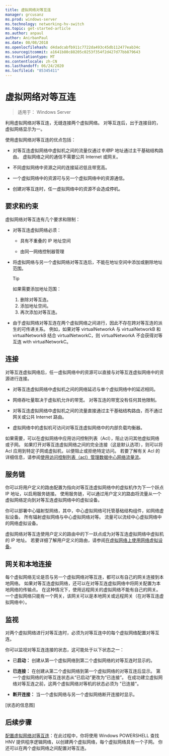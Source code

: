 ```yaml
---
title: 虚拟网络对等互连
manager: grcusanz
ms.prod: windows-server
ms.technology: networking-hv-switch
ms.topic: get-started-article
ms.author: anpaul
author: AnirbanPaul
ms.date: 08/08/2018
ms.openlocfilehash: d4dadcabfb911c7722da493c45db112477eab34c
ms.sourcegitcommit: a1641b80c88205c0253f354f2d427d77bb879643
ms.translationtype: MT
ms.contentlocale: zh-CN
ms.lasthandoff: 06/24/2020
ms.locfileid: "85345411"
---
```

# <a name="virtual-network-peering"></a>虚拟网络对等互连

>适用于： Windows Server

利用虚拟网络对等互连，无缝连接两个虚拟网络。 对等互连后，出于连接目的，虚拟网络显示为一。 

使用虚拟网络对等互连的优点包括：

-   对等互连虚拟网络中虚拟机之间的流量仅通过*专用*IP 地址通过主干基础结构路由。 虚拟网络之间的通信不需要公共 Internet 或网关。

-   不同虚拟网络中资源之间的连接延迟低且带宽高。

-   一个虚拟网络中的资源可与另一个虚拟网络中的资源通信。

-   创建对等互连时，任一虚拟网络中的资源不会造成停机。

## <a name="requirements-and-constraints"></a>要求和约束

虚拟网络对等互连有几个要求和限制：

- 对等互连虚拟网络必须：

  -   具有不重叠的 IP 地址空间

  -   由同一网络控制器管理

- 将虚拟网络与另一个虚拟网络对等互连后，不能在地址空间中添加或删除地址范围。

  >[!TIP]
  >如果需要添加地址范围：<ol><li>删除对等互连。</li><li>添加地址空间。</li><li>再次添加对等互连。</li></ol>

- 由于虚拟网络对等互连在两个虚拟网络之间进行，因此不存在跨对等互连的派生的可传递关系。 例如，如果对等 virtualNetworkA 与 virtualNetworkB 和 virtualNetworkB 结合 virtualNetworkC，则 virtualNetworkA 不会获得对等互连 with virtualNetworkC。

## <a name="connectivity"></a>连接

对等互连虚拟网络后，任一虚拟网络中的资源可以直接与对等互连虚拟网络中的资源进行连接。

-   对等互连虚拟网络中虚拟机之间的网络延迟与单个虚拟网络中的延迟相同。

-   网络吞吐量取决于虚拟机允许的带宽。 对等互连的带宽没有任何其他限制。

-   对等互连虚拟网络中虚拟机之间的流量直接通过主干基础结构路由，而不通过网关或公共 Internet 路由。

-   虚拟网络中的虚拟机可访问对等互连虚拟网络中的内部负载均衡器。

如果需要，可以在虚拟网络中应用访问控制列表（Acl），阻止访问其他虚拟网络或子网。 如果打开对等互连虚拟网络之间的完全连接（这是默认选项），则可以将 Acl 应用到特定子网或虚拟机，以便阻止或拒绝特定访问。 若要了解有关 Acl 的详细信息，请参阅[使用访问控制列表（acl）管理数据中心网络流量流](https://docs.microsoft.com/windows-server/networking/sdn/manage/use-acls-for-traffic-flow)。

## <a name="service-chaining"></a>服务链

你可以将用户定义的路由配置为指向对等互连虚拟网络中的虚拟机作为下一个跃点 IP 地址，以启用服务链接。 使用服务链，可以通过用户定义的路由将流量从一个虚拟网络定向到对等互连虚拟网络中的虚拟设备。

你可以部署中心辐射型网络，其中，中心虚拟网络可托管基础结构组件，如网络虚拟设备。 所有辐射虚拟网络与中心虚拟网络对等。 流量可以流经中心虚拟网络中的网络虚拟设备。

虚拟网络对等互连使用户定义的路由中的下一跃点成为对等互连虚拟网络中虚拟机的 IP 地址。 若要详细了解用户定义的路由，请参阅[在虚拟网络上使用网络虚拟设备](https://docs.microsoft.com/windows-server/networking/sdn/manage/use-network-virtual-appliances-on-a-vn)。

## <a name="gateways-and-on-premises-connectivity"></a>网关和本地连接

每个虚拟网络无论是否与另一个虚拟网络对等互连，都可以有自己的网关连接到本地网络。 如果对等互连虚拟网络，还可以在对等互连虚拟网络中将网关配置为本地网络的传输点。 在这种情况下，使用远程网关的虚拟网络不能有自己的网关。 一个虚拟网络只能有一个网关，该网关可以是本地网关或远程网关（在对等互连虚拟网络中）。

## <a name="monitor"></a>监视

对两个虚拟网络进行对等互连时，必须为对等互连中的每个虚拟网络配置对等互连。

你可以监视对等互连连接的状态，这可能处于以下状态之一：

-   已**启动：** 创建从第一个虚拟网络到第二个虚拟网络的对等互连时显示的。

-   **已连接：** 在创建从第二个虚拟网络到第一个虚拟网络的对等互连后显示。 第一个虚拟网络的对等互连状态从“已启动”更改为“已连接”。 在成功建立虚拟网络对等互连之前，这两个虚拟网络对等机的状态必须为 "已连接"。

-   **断开连接：** 当一个虚拟网络与另一个虚拟网络断开连接时显示。

[状态的信息图]

## <a name="next-steps"></a>后续步骤
[配置虚拟网络对等互连](sdn-configure-vnet-peering.md)：在此过程中，你将使用 Windows POWERSHELL 查找 HNV 提供程序逻辑网络，以创建两个虚拟网络，每个虚拟网络具有一个子网。 你还可以在两个虚拟网络之间配置对等互连。

